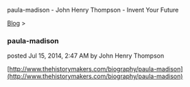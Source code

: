 paula-madison - John Henry Thompson - Invent Your Future   
    

[Blog](../z-blog-1.md)‎ > ‎

### paula-madison

posted Jul 15, 2014, 2:47 AM by John Henry Thompson

  

[http://www.thehistorymakers.com/biography/paula-madison](http://www.thehistorymakers.com/biography/paula-madison)

  

